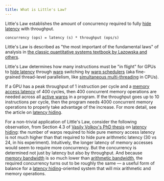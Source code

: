 ```yaml
---
title: What is Little's Law?
---
```


Little's Law establishes the amount of concurrency required to fully [hide latency](https://www.notion.so/GPU-Performance-Glossary-2251e7f1694980bd93e4f67a75c6e489?pvs=21) with throughput.

```
concurrency (ops) = latency (s) * throughput (ops/s)
```

Little's Law is described as "the most important of the fundamental laws" of analysis in [the classic quantitative systems textbook by Lazowska and others](https://homes.cs.washington.edu/~lazowska/qsp/Images/Chap_03.pdf).

Little's Law determines how many instructions must be "in flight" for GPUs to [hide latency](https://www.notion.so/GPU-Performance-Glossary-2251e7f1694980bd93e4f67a75c6e489?pvs=21) through [warp](https://modal.com/gpu-glossary/device-software/warp) switching by [warp schedulers](https://modal.com/gpu-glossary/device-hardware/warp-scheduler) (aka fine-grained thread-level parallelism, like [simultaneous multi-threading](https://en.wikipedia.org/wiki/Simultaneous_multithreading) in CPUs).

If a GPU has a peak throughput of 1 instruction per cycle and a [memory access latency](https://www.notion.so/gpu-glossary/performance/warp-latency) of 400 cycles, then 400 concurrent memory operations are needed across all [active warps](https://www.notion.so/GPU-Performance-Glossary-2251e7f1694980bd93e4f67a75c6e489?pvs=21) in a program. If the throughput goes up to 10 instructions per cycle, then the program needs 4000 concurrent memory operations to properly take advantage of the increase. For more detail, see the article on [latency hiding](https://www.notion.so/GPU-Performance-Glossary-2251e7f1694980bd93e4f67a75c6e489?pvs=21).

For a non-trivial application of Little's Law, consider the following observation, from Section 4.3 of [Vasily Volkov's PhD thesis](https://www2.eecs.berkeley.edu/Pubs/TechRpts/2016/EECS-2016-143.pdf) on [latency hiding](https://www.notion.so/GPU-Performance-Glossary-2251e7f1694980bd93e4f67a75c6e489?pvs=21): the number of warps required to hide pure memory access latency is not much higher than that required to hide pure arithmetic latency (30 vs 24, in his experiment). Intuitively, the longer latency of memory accesses would seem to require more concurrency. But the concurrency is determined not just by latency but also by throughput. And because [memory bandwidth](https://www.notion.so/GPU-Performance-Glossary-2251e7f1694980bd93e4f67a75c6e489?pvs=21) is so much lower than [arithmetic bandwidth](https://www.notion.so/GPU-Performance-Glossary-2251e7f1694980bd93e4f67a75c6e489?pvs=21), the required concurrency turns out to be roughly the same — a useful form of balance for a [latency hiding](https://www.notion.so/GPU-Performance-Glossary-2251e7f1694980bd93e4f67a75c6e489?pvs=21)-oriented system that will mix arithmetic and memory operations.
